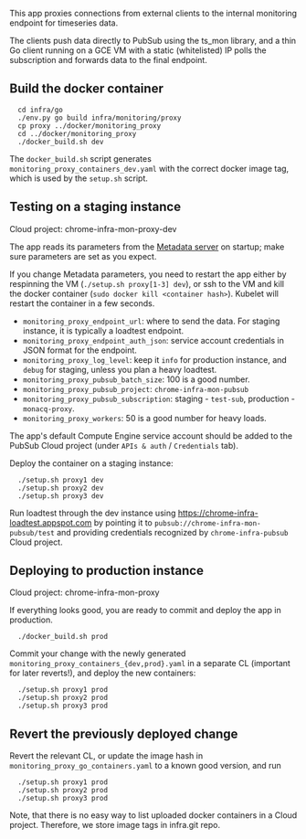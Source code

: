 This app proxies connections from external clients to the internal
monitoring endpoint for timeseries data.

The clients push data directly to PubSub using the ts_mon library, and
a thin Go client running on a GCE VM with a static (whitelisted) IP
polls the subscription and forwards data to the final endpoint.

Build the docker container
---------------------------

```
  cd infra/go
  ./env.py go build infra/monitoring/proxy
  cp proxy ../docker/monitoring_proxy
  cd ../docker/monitoring_proxy
  ./docker_build.sh dev
```

The `docker_build.sh` script generates
`monitoring_proxy_containers_dev.yaml` with the correct docker image
tag, which is used by the `setup.sh` script.

Testing on a staging instance
-----------------------------

Cloud project: chrome-infra-mon-proxy-dev

The app reads its parameters from the [Metadata
server](https://pantheon.corp.google.com/project/chrome-infra-mon-proxy-dev/compute/metadata) on startup;
make sure parameters are set as you expect.

If you change Metadata parameters, you need to restart the app either
by respinning the VM (`./setup.sh proxy[1-3] dev`), or ssh to the VM
and kill the docker container (`sudo docker kill <container hash>`).
Kubelet will restart the container in a few seconds.

* `monitoring_proxy_endpoint_url`: where to send the data. For staging
   instance, it is typically a loadtest endpoint.
* `monitoring_proxy_endpoint_auth_json`: service account credentials
  in JSON format for the endpoint.
* `monitoring_proxy_log_level`: keep it `info` for production
  instance, and `debug` for staging, unless you plan a heavy loadtest.
* `monitoring_proxy_pubsub_batch_size`: 100 is a good number.
* `monitoring_proxy_pubsub_project`: `chrome-infra-mon-pubsub`
* `monitoring_proxy_pubsub_subscription`: staging - `test-sub`,
  production - `monacq-proxy`.
* `monitoring_proxy_workers`: 50 is a good number for heavy loads.

The app's default Compute Engine service account should be added to
the PubSub Cloud project (under `APIs & auth` / `Credentials` tab).

Deploy the container on a staging instance:

```
  ./setup.sh proxy1 dev
  ./setup.sh proxy2 dev
  ./setup.sh proxy3 dev
```

Run loadtest through the dev instance using
https://chrome-infra-loadtest.appspot.com by pointing it to
`pubsub://chrome-infra-mon-pubsub/test` and providing credentials
recognized by `chrome-infra-pubsub` Cloud project.

Deploying to production instance
--------------------------------

Cloud project: chrome-infra-mon-proxy

If everything looks good, you are ready to commit and deploy the app
in production.

```
  ./docker_build.sh prod
```

Commit your change with the newly generated
`monitoring_proxy_containers_{dev,prod}.yaml` in a separate CL
(important for later reverts!), and deploy the new containers:

```
  ./setup.sh proxy1 prod
  ./setup.sh proxy2 prod
  ./setup.sh proxy3 prod
```

Revert the previously deployed change
-------------------------------------

Revert the relevant CL, or update the image hash in
`monitoring_proxy_go_containers.yaml` to a known good version, and
run

```
  ./setup.sh proxy1 prod
  ./setup.sh proxy2 prod
  ./setup.sh proxy3 prod
```

Note, that there is no easy way to list uploaded docker containers in
a Cloud project. Therefore, we store image tags in infra.git repo.

